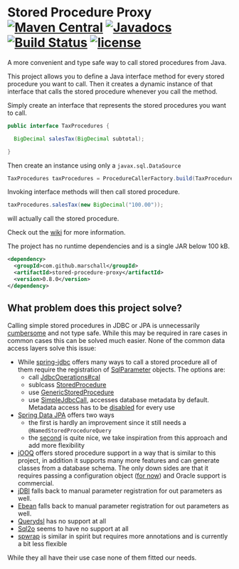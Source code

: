 Stored Procedure Proxy [![Maven Central](https://maven-badges.herokuapp.com/maven-central/com.github.marschall/stored-procedure-proxy/badge.svg)](https://maven-badges.herokuapp.com/maven-central/com.github.marschall/stored-procedure-proxy) [![Javadocs](http://www.javadoc.io/badge/com.github.marschall/stored-procedure-proxy.svg)](http://www.javadoc.io/doc/com.github.marschall/stored-procedure-proxy) [![Build Status](https://travis-ci.org/marschall/stored-procedure-proxy.svg?branch=master)](https://travis-ci.org/marschall/stored-procedure-proxy)  [![license](https://img.shields.io/github/license/mashape/apistatus.svg?maxAge=2592000)](https://opensource.org/licenses/MIT)
======================

A more convenient and type safe way to call stored procedures from Java.

This project allows you to define a Java interface method for every stored procedure you want to call. Then it creates a dynamic instance of that interface that calls the stored procedure whenever you call the method.

Simply create an interface that represents the stored procedures you want to call.

```java
public interface TaxProcedures {

  BigDecimal salesTax(BigDecimal subtotal);

}

```

Then create an instance using only a `javax.sql.DataSource`

```java
TaxProcedures taxProcedures = ProcedureCallerFactory.build(TaxProcedures.class, dataSource);

```

Invoking interface methods will then call stored procedure.

```java
taxProcedures.salesTax(new BigDecimal("100.00"));
```

will actually call the stored procedure.


Check out the [wiki](https://github.com/marschall/stored-procedure-proxy/wiki) for more information.

The project has no runtime dependencies and is a single JAR below 100 kB.

```xml
<dependency>
  <groupId>com.github.marschall</groupId>
  <artifactId>stored-procedure-proxy</artifactId>
  <version>0.8.0</version>
</dependency>
```


What problem does this project solve?
-------------------------------------

Calling simple stored procedures in JDBC or JPA is unnecessarily [cumbersome](https://blog.jooq.org/2016/06/08/using-stored-procedures-with-jpa-jdbc-meh-just-use-jooq/) and not type safe. While this may be required in rare cases in common cases this can be solved much easier. None of the common data access layers solve this issue:

- While [spring-jdbc](http://docs.spring.io/spring/docs/current/spring-framework-reference/html/jdbc.html) offers many ways to call a stored procedure all of them require the registration of [SqlParameter](https://docs.spring.io/spring/docs/current/javadoc-api/org/springframework/jdbc/core/SqlParameter.html) objects. The options are:
  - call [JdbcOperations#cal](https://docs.spring.io/spring/docs/current/javadoc-api/org/springframework/jdbc/core/JdbcOperations.html#call-org.springframework.jdbc.core.CallableStatementCreator-java.util.List-)
  - sublcass [StoredProcedure](https://docs.spring.io/spring/docs/current/javadoc-api/org/springframework/jdbc/object/StoredProcedure.html)
  - use [GenericStoredProcedure](https://docs.spring.io/spring/docs/current/javadoc-api/org/springframework/jdbc/object/GenericStoredProcedure.html)
  - use [SimpleJdbcCall](https://docs.spring.io/spring/docs/current/javadoc-api/org/springframework/jdbc/core/simple/SimpleJdbcCall.html), accesses database metadata by default. Metadata access has to be [disabled](https://docs.spring.io/spring/docs/current/javadoc-api/org/springframework/jdbc/core/simple/SimpleJdbcCall.html#withoutProcedureColumnMetaDataAccess--) for every use
- [Spring Data JPA](https://github.com/spring-projects/spring-data-examples/tree/master/jpa/jpa21) offers two ways
  - the first is hardly an improvement since it still needs a `@NamedStoredProcedureQuery`
  - the [second](https://jira.spring.io/browse/DATAJPA-455) is quite nice, we take inspiration from this approach and add more flexibility
- [jOOQ](http://www.jooq.org/doc/3.8/manual/sql-execution/stored-procedures/) offers stored procedure support in a way that is similar to this project, in addition it supports many more features and can generate classes from a database schema. The only down sides are that it requires passing a configuration object ([for now](https://github.com/jOOQ/jOOQ/issues/5677)) and Oracle support is commercial.
- [jDBI](https://github.com/jdbi/jdbi/issues/135) falls back to manual parameter registration for out parameters as well.
- [Ebean](https://ebean-orm.github.io/apidocs/com/avaje/ebean/CallableSql.html) falls back to manual parameter registration for out parameters as well.
- [Querydsl](https://github.com/querydsl/querydsl/issues/15) has no support at all
- [Sql2o](https://groups.google.com/forum/#!topic/sql2o/4Fdh5VjZ-uk) seems to have no support at all
- [spwrap](https://github.com/mhewedy/spwrap) is similar in spirit but requires more annotations and is currently a bit less flexible

While they all have their use case none of them fitted our needs.

